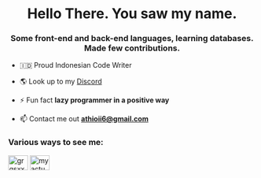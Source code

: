 # <h1 align="center">Hello There. You saw my name.</h1>
<h3 align="center">Some front-end and back-end languages, learning databases. Made few contributions.</h3>


- 🇮🇩 Proud Indonesian Code Writer

- 🌎 Look up to my [Discord](https://discord.com/users/716549561245761557)

- ⚡ Fun fact **lazy programmer in a positive way**

- 📫 Contact me out **athioii6@gmail.com**

<h3 align="left">Various ways to see me:</h3>
<p align="left">
<a href="https://instagram.com/grgsxx" target="blank"><img align="center" src="https://cdn.jsdelivr.net/npm/simple-icons@3.0.1/icons/instagram.svg" alt="grgsxx" height="30" width="40" /></a>
<a href="https://discord.com/users/716549561245761557" target="blank"><img align="center" src="https://cdn.jsdelivr.net/npm/simple-icons@3.0.1/icons/discord.svg" alt="myactualnameisjeffrey#8044" height="30" width="40" /></a>
</p>

